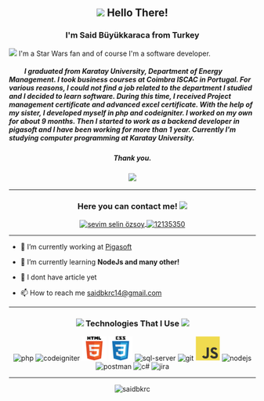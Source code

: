 <h2 align="center"><img src="https://user-images.githubusercontent.com/91894459/185672506-8a46a472-c815-4b69-8b3f-9d9a2b5eb739.png" width="25"> Hello There!</h2>

<div>
  <h3 align="center"><strong>I'm Said Büyükkaraca from Turkey</strong></h3>
</div>
<div>
  <img src="https://user-images.githubusercontent.com/91894459/185672148-4159624f-a30f-4346-89c2-dfe3f8aa50e2.png" width="15"> 
  <span>I'm a Star Wars fan and of course I'm a software developer.</span>
</div>
<div>
    <h5>
     &emsp;&emsp; I graduated from Karatay University, Department of Energy Management. I took business courses at Coimbra ISCAC in Portugal.
For various reasons, I could not find a job related to the department I studied and I decided to learn software. During this time, I received Project management certificate and advanced excel certificate. With the help of my sister, I developed myself in php and codeigniter. I worked on my own for about 9 months. Then I started to work as a backend developer in pigasoft and I have been working for more than 1 year. Currently I'm studying computer programming at Karatay University. 
    </h5>
    <h5 align="center">
      Thank you.
    </h5>
    <div align="center">
      <img src="https://user-images.githubusercontent.com/91894459/185671630-4be05ce9-66d3-4e13-a896-88ac2dd7d1c7.png" width="25"> 
    </div>
</div>
<hr>
<div>
    <h3 align="center"><strong>Here you can contact me!</strong> <img src="https://user-images.githubusercontent.com/91894459/185675943-dda0cdf4-d566-4561-8606-162f9145ee54.png" width="25"></h3>
    
</div>
<div align="center">
    <a href="https://www.linkedin.com/in/muhammed-said-b%C3%BCy%C3%BCkkaraca-97572a168/" target="blank">
      <img align="center" src="https://raw.githubusercontent.com/rahuldkjain/github-profile-readme-generator/master/src/images/icons/Social/linked-in-alt.svg"                  alt="sevim selin özsoy" height="30" width="40" />
    </a>
    <a href="https://stackoverflow.com/users/15505001/said-b%c3%bcy%c3%bckkaraca" target="blank">
      <img align="center" src="https://raw.githubusercontent.com/rahuldkjain/github-profile-readme-generator/master/src/images/icons/Social/stack-overflow.svg"                   alt="12135350" height="30" width="40" />
    </a>
</div>

<hr>


- 🔭 I’m currently working at <a href="https://pigasoft.com/en" target="blank">Pigasoft</a>

- 🌱 I’m currently learning <strong>NodeJs and many other!</strong>

- 📝 I dont have article yet

- 📫 How to reach me <a href="mailto:saidbkrc14@gmail.com">saidbkrc14@gmail.com</a>
<hr>

<div>
    <h3 align="center">
      <img src="https://user-images.githubusercontent.com/91894459/185680424-02a6f184-7108-4012-b99d-8580f78c2dfe.png" width="35"> 
      <strong>Technologies That I Use</strong>
      <img src="https://user-images.githubusercontent.com/91894459/185684277-bf25f9f9-77b1-477a-a740-1f7e7d7deecc.png" width="35">
    </h3>
</div>
<div align="center">
    <img alt="php" src="https://user-images.githubusercontent.com/91894459/185680758-6d958a42-4273-42c8-bced-4414900156e3.png" width="50">
    <img alt="codeigniter" src="https://user-images.githubusercontent.com/91894459/185680809-a4334507-3d47-4c43-9b69-c727e917a985.png" width="50">
    <img alt="html" src="https://raw.githubusercontent.com/devicons/devicon/master/icons/html5/html5-original-wordmark.svg" width="50">
    <img alt="css" src="https://raw.githubusercontent.com/devicons/devicon/master/icons/css3/css3-original-wordmark.svg" width="50">
    <img alt="sql-server" src="https://www.svgrepo.com/show/303229/microsoft-sql-server-logo.svg" width="50">
    <img alt="git" src="https://www.vectorlogo.zone/logos/git-scm/git-scm-icon.svg" width="50">
    <img alt="javascript" src="https://raw.githubusercontent.com/devicons/devicon/master/icons/javascript/javascript-original.svg" width="50">
    <img alt="nodejs" src="https://user-images.githubusercontent.com/91894459/185682004-e047668d-c8fc-4631-9b32-63b3479b6e59.png" width="50">
    <img alt="postman" src="https://www.vectorlogo.zone/logos/getpostman/getpostman-icon.svg" width="50">
    <img alt="c#" src="https://user-images.githubusercontent.com/91894459/185682276-0af9e9d4-e1f4-4cf3-98a2-80835ec8e1fa.png" width="50">
    <img alt="jira" src="https://user-images.githubusercontent.com/91894459/185682333-eb5378b0-0f6d-4a1f-bf0b-959293cfd06d.png" width="50">
</div>
<hr>
<div>
  <p align="center" ><img src="https://github-readme-stats.vercel.app/api/top-langs?username=saidbkrc&show_icons=true&theme=dark&locale=en&layout=compact" alt="saidbkrc" /></p>
</div>

